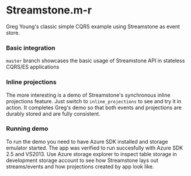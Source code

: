 # Streamstone.m-r
Greg Young's classic simple CQRS example using Streamstone as event store.

### Basic integration
`master` branch showcases the basic usage of Streamstone API in stateless CQRS/ES applications

### Inline projections
The more interesting is a demo of Streamstone's synchronous inline projections feature. Just switch to `inline_projections` to see and try it in action. It completes Greg's demo so that both events and projections are durably stored and are fully consistent. 

### Running demo
To run the demo you need to have Azure SDK installed and storage emulator started. The app was verified to run succesfully with Azure SDK 2.5 and VS2013. Use Azure storage explorer to inspect table storage in development storage account to see how Streamstone lays out streams/events and how projections created by app look like.
